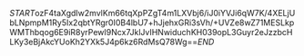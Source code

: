 $START$ozF4taXgdIw2mvlKm66tqXpPZgT4m1LXVbj6/iJ0iYVJi6qW7K/4XELjUbLNpmpM1Ry5Ix2qbtYRgr0I0B4lbU7+hJjehxGRi3sVh/+UVZe8wZ71MESLkpWMThbqog6E9iR8yrPewI9Ncx7JklJvIHNwiduchKH039opL3Guyr2eJzzbcHLKy3eBjAkcYUoKh2YXk5J4p6kz6RdMsQ78Wg==$END$